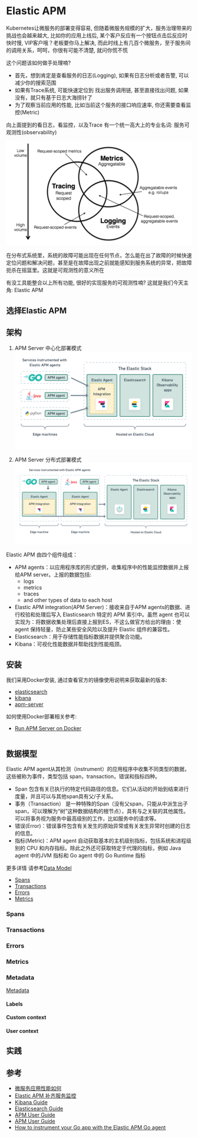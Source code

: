 # Elastic APM

Kubernetes让微服务的部署变得容易, 但随着微服务规模的扩大，服务治理带来的挑战也会越来越大, 比如你的应用上线后, 某个客户反应有一个按钮点击后反应时快时慢, VIP客户哦？老板要你马上解决, 而此时线上有几百个微服务，至于服务间的调用关系，呵呵，你很有可能不清楚, 就问你慌不慌

这个问题该如何做手处理喃?
+ 首先，想到肯定是查看服务的日志(Logging), 如果有日志分析或者告警, 可以减少你的搜索范围
+ 如果有Trace系统, 可能快速定位到 找出服务调用链, 甚至直接找出问题, 如果没有，就只有基于日志大海捞针了
+ 为了观察当前应用的性能, 比如当前这个服务的接口响应速率, 你还需要查看监控(Metric)

向上面提到的看日志，看监控，以及Trace 有一个统一高大上的专业名词: 服务可观测性(observability)

![](./images/observability1.png)

在分布式系统里，系统的故障可能出现在任何节点，怎么能在出了故障的时候快速定位问题和解决问题，甚至是在故障出现之前就能感知到服务系统的异常，把故障扼杀在摇篮里。这就是可观测性的意义所在

有没工具能整合以上所有功能, 很好的实现服务的可观测性喃? 这就是我们今天主角: Elastic APM


## 选择Elastic APM




## 架构

1. APM Server 中心化部署模式
![](./images/apm-architecture.png)


2. APM Server 分布式部署模式
![](./images/apm-architecture-two.png)

Elastic APM 由四个组件组成：
+ APM agents：以应用程序库的形式提供，收集程序中的性能监控数据并上报给APM server。上报的数据包括: 
    + logs
    + metrics
    + traces
    + and other types of data to each host
+ Elastic APM integration(APM Server)：接收来自于APM agents的数据、进行校验和处理后写入 Elasticsearch 特定的 APM 索引中。虽然 agent 也可以实现为：将数据收集处理后直接上报到ES，不这么做官方给出的理由：使 agent 保持轻量，防止某些安全风险以及提升 Elastic 组件的兼容性。
+ Elasticsearch：用于存储性能指标数据并提供聚合功能。
+ Kibana：可视化性能数据并帮助找到性能瓶颈。


## 安装

我们采用Docker安装, 通过查看官方的镜像使用说明来获取最新的版本:
+ [elasticsearch](https://hub.docker.com/_/elasticsearch)
+ [kibana](https://hub.docker.com/_/kibana)
+ [apm-server](https://hub.docker.com/r/elastic/apm-server)

如何使用Docker部署相关参考:
+ [Run APM Server on Docker](https://www.elastic.co/guide/en/apm/guide/master/running-on-docker.html)


```
```


## 数据模型

Elastic APM agent从其检测（instrument）的应用程序中收集不同类型的数据，这些被称为事件，类型包括 span，transaction，错误和指标四种。

+ Span 包含有关已执行的特定代码路径的信息。它们从活动的开始到结束进行度量，并且可以与其他span具有父/子关系。
+ 事务（Transaction） 是一种特殊的Span（没有父span，只能从中派生出子span，可以理解为“树”这种数据结构的根节点），具有与之关联的其他属性。可以将事务视为服务中最高级别的工作，比如服务中的请求等。
+ 错误(Error)：错误事件包含有关发生的原始异常或有关发生异常时创建的日志的信息。
+ 指标(Metric)：APM agent 自动获取基本的主机级别指标，包括系统和进程级别的 CPU 和内存指标。除此之外还可获取特定于代理的指标，例如 Java agent 中的JVM 指标和 Go agent 中的 Go Runtime 指标

更多详情 请参考[Data Model](https://www.elastic.co/guide/en/apm/guide/current/data-model.html)
+ [Spans](https://www.elastic.co/guide/en/apm/guide/current/data-model-spans.html)
+ [Transactions](https://www.elastic.co/guide/en/apm/guide/current/data-model-transactions.html)
+ [Errors](https://www.elastic.co/guide/en/apm/guide/current/data-model-errors.html)
+ [Metrics](https://www.elastic.co/guide/en/apm/guide/current/data-model-metrics.html)

### Spans



### Transactions



### Errors


### Metrics


### Metadata

[Metadata](https://www.elastic.co/guide/en/apm/guide/current/data-model-metadata.html)

#### Labels


#### Custom context 


#### User context 



## 实践





## 参考

+ [微服务应用性能如何](https://segmentfault.com/a/1190000037701422)
+ [Elastic APM 补齐服务监控](https://lxkaka.wang/golang-apm/)
+ [Kibana Guide](https://www.elastic.co/guide/en/kibana/current/index.html)
+ [Elasticsearch Guide](https://www.elastic.co/guide/en/elasticsearch/reference/current/index.html)
+ [APM User Guide ](https://www.elastic.co/guide/en/apm/guide/current/apm-overview.html)
+ [APM User Guide](https://www.elastic.co/guide/en/apm/guide/current/index.html)
+ [How to instrument your Go app with the Elastic APM Go agent](https://www.elastic.co/blog/how-to-instrument-your-go-app-with-the-elastic-apm-go-agent?baymax=rec&rogue=rec-1&elektra=guide)